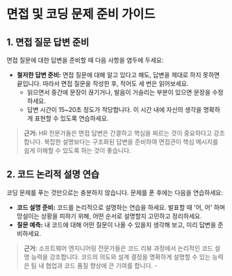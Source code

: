 
# 면접 및 코딩 문제 준비 가이드

## 1. 면접 질문 답변 준비

면접 질문에 대한 답변을 준비할 때 다음 사항을 염두에 두세요:

- **철저한 답변 준비:** 면접 질문에 대해 알고 있다고 해도, 답변을 제대로 하지 못하면 끝입니다. 따라서 면접 질문을 작성한 후, 적어도 세 번은 읽어보세요.
  - 읽으면서 중간에 문장이 끊기거나, 발음이 거슬리는 부분이 있으면 문장을 수정하세요.
  - 답변 시간이 15~20초 정도가 적당합니다. 이 시간 내에 자신의 생각을 명확하게 표현할 수 있도록 연습하세요.

> **근거:** HR 전문가들은 면접 답변은 간결하고 핵심을 찌르는 것이 중요하다고 강조합니다. 복잡한 설명보다는 구조화된 답변을 준비하여 면접관이 핵심 메시지를 쉽게 이해할 수 있도록 하는 것이 좋습니다.

## 2. 코드 논리적 설명 연습

코딩 문제를 푸는 것만으로는 충분하지 않습니다. 문제를 푼 후에는 다음을 연습하세요:

- **코드 설명 준비:** 코드를 논리적으로 설명하는 연습을 하세요. 발표할 때 '어, 어' 하며 망설이는 상황을 피하기 위해, 어떤 순서로 설명할지 고민하고 정리하세요.
- **질문 예측:** 내 코드에 대해 어떤 질문이 나올 수 있을지 생각해 보고, 미리 답변을 준비하세요.

> **근거:** 소프트웨어 엔지니어링 전문가들은 코드 리뷰 과정에서 논리적인 코드 설명 능력을 강조합니다. 코드의 의도와 설계 결정을 명확하게 설명할 수 있는 능력은 팀 내 협업과 코드 품질 향상에 큰 기여를 합니다. - 
